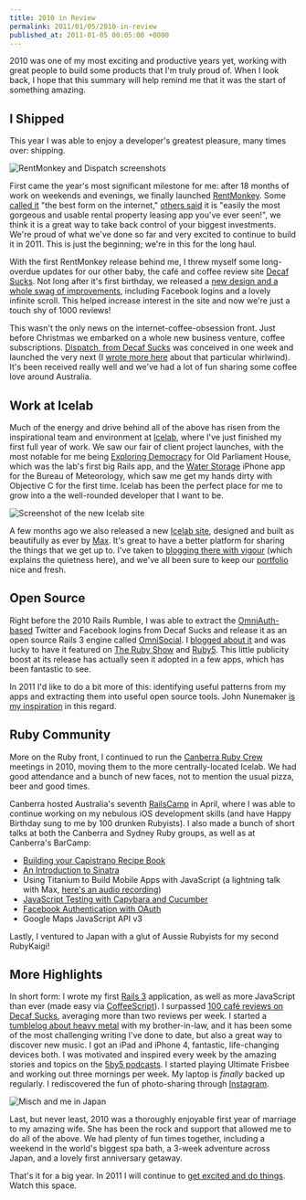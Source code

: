 ```yaml
---
title: 2010 in Review
permalink: 2011/01/05/2010-in-review
published_at: 2011-01-05 00:05:00 +0000
---
```


2010 was one of my most exciting and productive years yet, working with great people to build some products that I'm truly proud of. When I look back, I hope that this summary will help remind me that it was the start of something amazing.

## I Shipped

This year I was able to enjoy a developer's greatest pleasure, many times over: shipping.

![RentMonkey and Dispatch screenshots](429e2065515a.jpg)

First came the year's most significant milestone for me: after 18 months of work on weekends and evenings, we finally launched [RentMonkey](http://rentmonkey.com.au). Some [called it](http://twitter.com/mattallen/status/23864512564) "the best form on the internet," [others said](http://twitter.com/lachlanhardy/status/23862726827) it is "easily the most gorgeous and usable rental property leasing app you've ever seen!", we think it is a great way to take back control of your biggest investments. We're proud of what we've done so far and very excited to continue to build it in 2011. This is just the beginning; we're in this for the long haul.

With the first RentMonkey release behind me, I threw myself some long-overdue updates for our other baby, the café and coffee review site [Decaf Sucks](http://decafsucks.com/). Not long after it's first birthday, we released a [new design and a whole swag of improvements](http://icelab.com.au/notes/decaf-sucks-first-birthday-updates/), including Facebook logins and a lovely infinite scroll. This helped increase interest in the site and now we're just a touch shy of 1000 reviews!

This wasn't the only news on the internet-coffee-obsession front. Just before Christmas we embarked on a whole new business venture, coffee subscriptions. [Dispatch, from Decaf Sucks](http://dispatch.decafsucks.com/) was conceived in one week and launched the very next (I [wrote more here](http://icelab.com.au/notes/wishing-you-a-happy-caffeinated-christmas/) about that particular whirlwind). It's been received really well and we've had a lot of fun sharing some coffee love around Australia.

## Work at Icelab

Much of the energy and drive behind all of the above has risen from the inspirational team and environment at [Icelab](http://icelab.com.au/), where I've just finished my first full year of work. We saw our fair of client project launches, with the most notable for me being [Exploring Democracy](http://explore.moadoph.gov.au) for Old Parliament House, which was the lab's first big Rails app, and the [Water Storage](http://icelab.com.au/work/bureau-of-meteorology/) iPhone app for the Bureau of Meteorology, which saw me get my hands dirty with Objective C for the first time. Icelab has been the perfect place for me to grow into a the well-rounded developer that I want to be.

![Screenshot of the new Icelab site](625e782ffc2d.png)

A few months ago we also released a new [Icelab site](http://icelab.com.au/), designed and built as beautifully as ever by [Max](http://makenosound.com/). It's great to have a better platform for sharing the things that we get up to. I've taken to [blogging there with vigour](http://icelab.com.au/notes/) (which explains the quietness here), and we've all been sure to keep our [portfolio](http://icelab.com.au/work/) nice and fresh.

## Open Source

Right before the 2010 Rails Rumble, I was able to extract the [OmniAuth-based](https://github.com/intridea/omniauth) Twitter and Facebook logins from Decaf Sucks and release it as an open source Rails 3 engine called [OmniSocial](http://github.com/icelab/omnisocial). I [blogged about it](http://icelab.com.au/notes/welcome-to-the-omnisocial/) and was lucky to have it featured on [The Ruby Show](http://5by5.tv/rubyshow/136) and [Ruby5](http://ruby5.envylabs.com/episodes/121-episode-119-october-12-2010/stories/1040-omnisocial-omniauth-plus-twitter-and-facebook). This little publicity boost at its release has actually seen it adopted in a few apps, which has been fantastic to see.

In 2011 I'd like to do a bit more of this: identifying useful patterns from my apps and extracting them into useful open source tools. John Nunemaker [is my inspiration](http://railstips.org/blog/archives/2010/12/31/year-in-review/) in this regard.

## Ruby Community

More on the Ruby front, I continued to run the [Canberra Ruby Crew](http://canberraruby.com/) meetings in 2010, moving them to the more centrally-located Icelab. We had good attendance and a bunch of new faces, not to mention the usual pizza, beer and good times.

Canberra hosted Australia's seventh [RailsCamp](http://railscamps.com) in April, where I was able to continue working on my nebulous iOS development skills (and have Happy Birthday sung to me by 100 drunken Rubyists). I also made a bunch of short talks at both the Canberra and Sydney Ruby groups, as well as at Canberra's BarCamp:

- [Building your Capistrano Recipe Book](http://openmonkey.com/articles/2010/01/making-your-capistrano-recipe-book)
- [An Introduction to Sinatra](http://openmonkey.com/articles/2010/02/barcamp-canberra-introduction-to-sinatra)
- Using Titanium to Build Mobile Apps with JavaScript (a lightning talk with Max, [here's an audio recording](http://cl.ly/3rEx))
- [JavaScript Testing with Capybara and Cucumber](http://openmonkey.com/articles/2010/04/javascript-testing-with-cucumber-capybara)
- [Facebook Authentication with OAuth](http://roro-facebook-oauth.heroku.com/)
- Google Maps JavaScript API v3

Lastly, I ventured to Japan with a glut of Aussie Rubyists for my second RubyKaigi!

## More Highlights

In short form: I wrote my first [Rails 3](http://rubyonrails.com.au/) application, as well as more JavaScript than ever (made easy via [CoffeeScript](http://jashkenas.github.com/coffee-script/)). I surpassed [100 café reviews on Decaf Sucks](http://decafsucks.com/people/1-timriley), averaging more than two reviews per week. I started a [tumblelog about heavy metal](http://metaloutsider.tumblr.com/) with my brother-in-law, and it has been some of the most challenging writing I've done to date, but also a great way to discover new music. I got an iPad and iPhone 4, fantastic, life-changing devices both. I was motivated and inspired every week by the amazing stories and topics on the [5by5 podcasts](http://5by5.tv/). I started playing Ultimate Frisbee and working out three mornings per week. My laptop is _finally_ backed up regularly. I rediscovered the fun of photo-sharing through [Instagram](http://instagr.am/).

![Misch and me in Japan](4d566df7ba64.jpg)

Last, but never least, 2010 was a thoroughly enjoyable first year of marriage to my amazing wife. She has been the rock and support that allowed me to do all of the above. We had plenty of fun times together, including a weekend in the world's biggest spa bath, a 3-week adventure across Japan, and a lovely first anniversary getaway.

That's it for a big year. In 2011 I will continue to [get excited and do things](http://zenhabits.net/achieving/). Watch this space.

